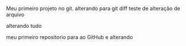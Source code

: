 Meu primeiro projeto no git.
alterando para git diff
teste de alteração de arquivo

alterando tudo

meu primeiro repositorio para ao GitHub e alterando